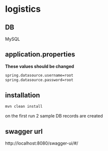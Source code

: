 # logistics

## DB
MySQL

## application.properties
**These values should be changed**
```bash
spring.datasource.username=root
spring.datasource.password=root
```


## installation
```bash
mvn clean install
```

on the first run 2 sample DB records are created


## swagger url
http://localhost:8080/swagger-ui/#/



